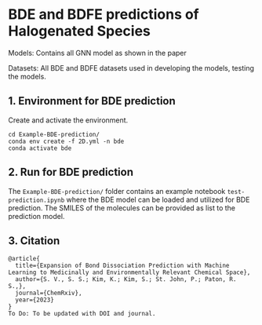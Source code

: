  # BDE and BDFE predictions of Halogenated Species 

Models: Contains all GNN model as shown in the paper 

Datasets: All BDE and BDFE datasets used in developing the models, testing the models.

## 1. Environment for BDE prediction
Create and activate the environment. 

```
cd Example-BDE-prediction/
conda env create -f 2D.yml -n bde
conda activate bde
```

## 2. Run for BDE prediction

The `Example-BDE-prediction/` folder contains an example notebook `test-prediction.ipynb` where the BDE model can be loaded and utilized for BDE prediction. The SMILES of the molecules can be provided as list to the prediction model. 


## 3. Citation
```
@article{
  title={Expansion of Bond Dissociation Prediction with Machine Learning to Medicinally and Environmentally Relevant Chemical Space}, 
  author={S. V., S. S.; Kim, K.; Kim, S.; St. John, P.; Paton, R. S.,},
  journal={ChemRxiv},
  year={2023}
}
To Do: To be updated with DOI and journal.
